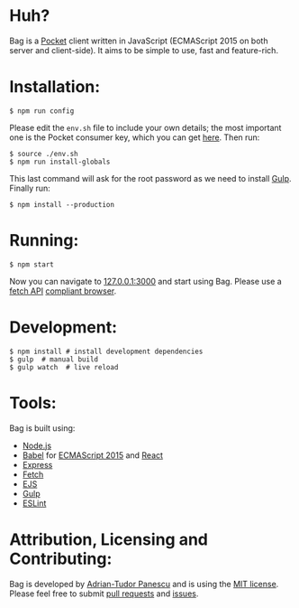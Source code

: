 Huh?
====

Bag is a [Pocket](https://getpocket.com) client written in JavaScript
(ECMAScript 2015 on both server and client-side). It aims to be simple to use,
fast and feature-rich.


Installation:
=============

```
$ npm run config
```

Please edit the `env.sh` file to include your own details; the most
important one is the Pocket consumer key, which you can get
[here](https://getpocket.com/developer/). Then run:

```
$ source ./env.sh
$ npm run install-globals
```

This last command will ask for the root password as we need to install
[Gulp](http://gulpjs.com/). Finally run:

```
$ npm install --production
```


Running:
========

```
$ npm start
```

Now you can navigate to [127.0.0.1:3000](http://127.0.0.1:3000/) and start using
Bag. Please use a [fetch API](https://fetch.spec.whatwg.org/)
[compliant browser](https://developer.mozilla.org/en-US/docs/Web/API/Fetch_API#Browser_compatibility).


Development:
============

```
$ npm install # install development dependencies
$ gulp  # manual build
$ gulp watch  # live reload
```


Tools:
======

Bag is built using:

* [Node.js](https://nodejs.org)
* [Babel](https://babeljs.io/) for [ECMAScript 2015](http://www.ecma-international.org/ecma-262/6.0/) and [React](https://facebook.github.io/react/)
* [Express](http://expressjs.com/en/index.html)
* [Fetch](https://github.com/github/fetch)
* [EJS](http://www.embeddedjs.com/)
* [Gulp](http://gulpjs.com/)
* [ESLint](http://eslint.org/)


Attribution, Licensing and Contributing:
========================================

Bag is developed by [Adrian-Tudor Panescu](https://github.com/adrianp) and is
using the [MIT license](https://opensource.org/licenses/MIT). Please feel free
to submit [pull requests](https://github.com/adrianp/bag/pulls) and
[issues](https://github.com/adrianp/bag/issues).
